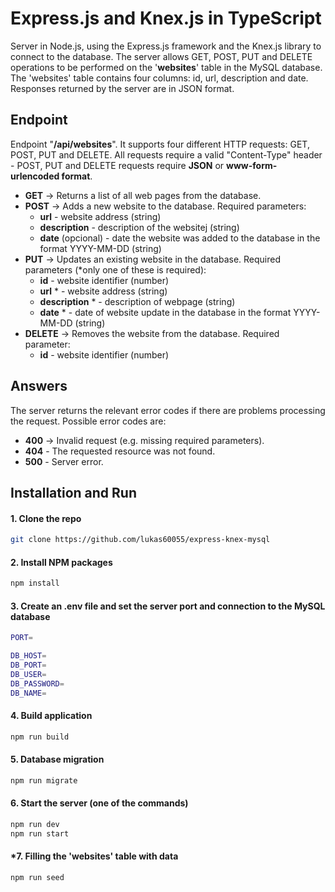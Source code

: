 # Express.js and Knex.js in TypeScript

Server in Node.js, using the Express.js framework and the Knex.js library to connect to the database. The server allows GET, POST, PUT and DELETE operations to be performed on the '**websites**' table in the MySQL database. The 'websites' table contains four columns: id, url, description and date. Responses returned by the server are in JSON format.

## Endpoint

Endpoint "**/api/websites**". It supports four different HTTP requests: GET, POST, PUT and DELETE. All requests require a valid "Content-Type" header - POST, PUT and DELETE requests require **JSON** or **www-form-urlencoded format**.

- **GET** -> Returns a list of all web pages from the database.
- **POST** -> Adds a new website to the database. Required parameters:
  - **url** - website address (string)
  - **description** - description of the websitej (string)
  - **date** (opcional) - date the website was added to the database in the format YYYY-MM-DD (string)
- **PUT** -> Updates an existing website in the database. Required parameters (\*only one of these is required):
  - **id** - website identifier (number)
  - **url** \* - website address (string)
  - **description** \* - description of webpage (string)
  - **date** \* - date of website update in the database in the format YYYY-MM-DD (string)
- **DELETE** -> Removes the website from the database. Required parameter:
  - **id** - website identifier (number)

## Answers

The server returns the relevant error codes if there are problems processing the request. Possible error codes are:

- **400** -> Invalid request (e.g. missing required parameters).
- **404** - The requested resource was not found.
- **500** - Server error.

## Installation and Run

#### 1. Clone the repo

```sh
git clone https://github.com/lukas60055/express-knex-mysql
```

#### 2. Install NPM packages

```sh
npm install
```

#### 3. Create an .env file and set the server port and connection to the MySQL database

```sh
PORT=

DB_HOST=
DB_PORT=
DB_USER=
DB_PASSWORD=
DB_NAME=
```

#### 4. Build application

```sh
npm run build
```

#### 5. Database migration

```sh
npm run migrate
```

#### 6. Start the server (one of the commands)

```sh
npm run dev
npm run start
```

#### \*7. Filling the 'websites' table with data

```sh
npm run seed
```
